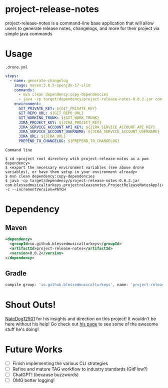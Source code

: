 # project-release-notes

project-release-notes is a command-line base application that will allow users to generate release notes, changelogs, and more for their project via simple java commands

# Usage
`.drone.yml`
```yaml
steps:
  - name: generate-changelog
    image: maven:3.8.5-openjdk-17-slim
    commands:
      - mvn clean dependency:copy-dependencies
      - java -cp target/dependency/project-release-notes-0.0.2.jar com.blessedmusicalturkeys.projectreleasenotes.ProjectReleaseNotesApplication -c --incrementVersion=PATCH
    environment:
      GIT_PRIVATE_KEY: ${GIT_PRIVATE_KEY}
      GIT_REPO_URL: ${GIT_REPO_URL}
      GIT_WORKING_TRUNK: ${GIT_WORK_TRUNK}
      JIRA_PROJECT_KEY: ${JIRA_PROJECT_KEY}
      JIRA_SERVICE_ACCOUNT_API_KEY: ${JIRA_SERVICE_ACCOUNT_API_KEY}
      JIRA_SERVICE_ACCOUNT_USERNAME: ${JIRA_SERVICE_ACCOUNT_USERNAME}
      JIRA_URL: ${JIRA_URL}
      PREPEND_TO_CHANGELOG: ${PREPEND_TO_CHANGELOG}
```

`Command line`
```shell
$ cd <project root directory wtih project-release-notes as a pom dependency>
$ <export the necessary environment variables (see above drone variables), or have them setup in your environment already>
$ mvn clean dependency:copy-dependencies
$ java -cp target/dependency/project-release-notes-0.0.2.jar com.blessedmusicalturkeys.projectreleasenotes.ProjectReleaseNotesApplication -c --incrementVersion=PATCH
```

# Dependency

## Maven

```xml
<dependency>
  <groupId>io.github.blessedmusicalturkeys</groupId>
  <artifactId>project-release-notes</artifactId>
  <version>0.0.2</version>
</dependency>
```

## Gradle
```groovy
compile group: 'io.github.blessedmusicalturkeys', name: 'project-release-notes', version: '0.0.2'
```

# Shout Outs!

[NateDog12501](https://github.com/NateDogg12501) for his insights and direction on this project! It wouldn't be here without his help! Go check out [his page](https://github.com/NateDogg12501?tab=repositories) to see some of the awesome stuff he's doing!


# Future Works
- [ ] Finish implementing the various CLI strategies
- [ ] Refine and mature TAG workflow to industry standards (GitFlow?)
- [ ] ChatGPT! (because buzzwords)
- [ ] OMG better logging!
